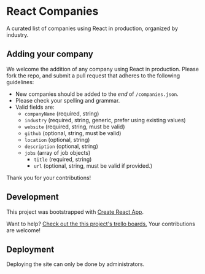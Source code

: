 # React Companies

A curated list of companies using React in production, organized by industry.

## Adding your company

We welcome the addition of any company using React in production. Please fork
the repo, and submit a pull request that adheres to the following guidelines:

- New companies should be added to the _end_ of `/companies.json`.
- Please check your spelling and grammar.
- Valid fields are:
  - `companyName` (required, string)
  - `industry` (required, string, generic, prefer using existing values)
  - `website` (required, string, must be valid)
  - `github` (optional, string, must be valid)
  - `location` (optional, string)
  - `description` (optional, string)
  - `jobs` (array of job objects)
    - `title` (required, string)
    - `url` (optional, string, must be valid if provided.)

Thank you for your contributions!

## Development

This project was bootstrapped with
[Create React App](https://github.com/facebookincubator/create-react-app).

Want to help?
[Check out the this project's trello boards.](https://trello.com/reactcompanies)
Your contributions are welcome!

## Deployment

Deploying the site can only be done by administrators.
